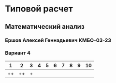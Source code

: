 
# Типовой расчет

## Математический анализ 

### Ершов Алексей Геннадьевич КМБО-03-23

### Вариант 4

| 1   | 2   | 3   | 4   | 5   | 6   | 7   | 8   | 9   | 10  |
| --- | --- | --- | --- | --- | --- | --- | --- | --- | --- |
| ++  | ++  | +   |     |     |     |     |     |     |     |
